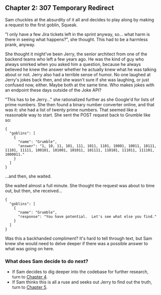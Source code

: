 ## Chapter 2: 307 Temporary Redirect
Sam chuckles at the absurdity of it all and decides to play along by making a request to the first goblin, Squeak.

"I only have a few Jira tickets left in the sprint anyway, so... what harm is there in seeing what happens?", she thought.  This had to be a harmless prank, anyway.

She thought it might've been Jerry, the senior architect from one of the backend teams who left a few years ago.  He was the kind of guy who always smirked when you asked him a question, because he always believed he knew the answer whether he actually knew what he was talking about or not.  Jerry also had a terrible sense of humor.  No one laughed at Jerry's jokes back then, and she wasn't sure if she was laughing, or just confused now, either.  Maybe both at the same time.  Who makes jokes with an endpoint these days outside of the Joke API?

"This has to be Jerry..." she rationalized further as she Google'd for lists of prime numbers.  She then found a binary number converter online, and that was it: she had a list of twenty prime numbers.  That seemed like a reasonable way to start.  She sent the POST request back to Grumble like so:

```
{
  "goblins": [
    {
      "name": "Grumble",
      "answer": "1, 10, 11, 101, 111, 1011, 1101, 10001, 10011, 10111, 11101, 11111, 100101, 101001, 101011, 101111, 110101, 111011, 111101, 1000011."
    }
  ]
}
```
...and then, she waited.

She waited almost a full minute.  She thought the request was about to time out, but then, she received...

```
{
  "goblins": [
    {
      "name": "Grumble",
      "response": "You have potential.  Let's see what else you find."
    }
  ]
}
```

Was this a backhanded compliment?  It's hard to tell through text, but Sam knew she would need to delve deeper if there was a possible answer to what was going on here.


### What does Sam decide to do next?
- If Sam decides to dig deeper into the codebase for further research, turn to [Chapter 4](Chapter4.md).
- If Sam thinks this is all a ruse and seeks out Jerry to find out the truth, turn to [Chapter 5](Chapter5.md).